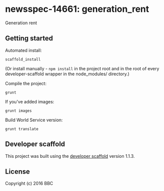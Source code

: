 # newsspec-14661: generation_rent

Generation rent

## Getting started

Automated install:

```
scaffold_install
```

(Or install manually - `npm install` in the project root and in the root of every developer-scaffold wrapper in the node_modules/ directory.)

Compile the project:

```
grunt
```

If you've added images:

```
grunt images
```

Build World Service version:

```
grunt translate
```

## Developer scaffold

This project was built using the [developer scaffold](https://github.com/bbc/news-vj-developer-scaffold) version 1.1.3.

## License
Copyright (c) 2016 BBC 